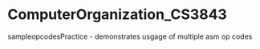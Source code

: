 # ComputerOrganization_CS3843

sampleopcodesPractice - demonstrates usgage of multiple asm op codes 
